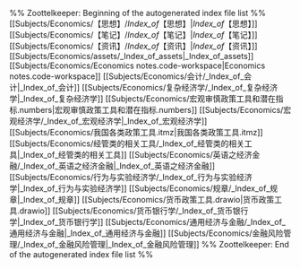 %% Zoottelkeeper: Beginning of the autogenerated index file list  %%
 [[Subjects/Economics/【思想】/_Index_of_【思想】|_Index_of_【思想】]]
 [[Subjects/Economics/【笔记】/_Index_of_【笔记】|_Index_of_【笔记】]]
 [[Subjects/Economics/【资讯】/_Index_of_【资讯】|_Index_of_【资讯】]]
 [[Subjects/Economics/assets/_Index_of_assets|_Index_of_assets]]
 [[Subjects/Economics/Economics notes.code-workspace|Economics notes.code-workspace]]
 [[Subjects/Economics/会计/_Index_of_会计|_Index_of_会计]]
 [[Subjects/Economics/复杂经济学/_Index_of_复杂经济学|_Index_of_复杂经济学]]
 [[Subjects/Economics/宏观审慎政策工具和潜在指标.numbers|宏观审慎政策工具和潜在指标.numbers]]
 [[Subjects/Economics/宏观经济学/_Index_of_宏观经济学|_Index_of_宏观经济学]]
 [[Subjects/Economics/我国各类政策工具.itmz|我国各类政策工具.itmz]]
 [[Subjects/Economics/经管类的相关工具/_Index_of_经管类的相关工具|_Index_of_经管类的相关工具]]
 [[Subjects/Economics/英语之经济金融/_Index_of_英语之经济金融|_Index_of_英语之经济金融]]
 [[Subjects/Economics/行为与实验经济学/_Index_of_行为与实验经济学|_Index_of_行为与实验经济学]]
 [[Subjects/Economics/规章/_Index_of_规章|_Index_of_规章]]
 [[Subjects/Economics/货币政策工具.drawio|货币政策工具.drawio]]
 [[Subjects/Economics/货币银行学/_Index_of_货币银行学|_Index_of_货币银行学]]
 [[Subjects/Economics/通用经济与金融/_Index_of_通用经济与金融|_Index_of_通用经济与金融]]
 [[Subjects/Economics/金融风险管理/_Index_of_金融风险管理|_Index_of_金融风险管理]]
%% Zoottelkeeper: End of the autogenerated index file list  %%
